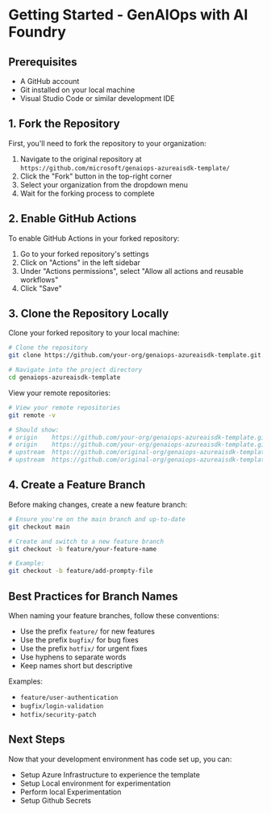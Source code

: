 # Getting Started - GenAIOps with AI Foundry

## Prerequisites

- A GitHub account
- Git installed on your local machine
- Visual Studio Code or similar development IDE

## 1. Fork the Repository

First, you'll need to fork the repository to your organization:

1. Navigate to the original repository at `https://github.com/microsoft/genaiops-azureaisdk-template/`
2. Click the "Fork" button in the top-right corner
3. Select your organization from the dropdown menu
4. Wait for the forking process to complete

## 2. Enable GitHub Actions

To enable GitHub Actions in your forked repository:

1. Go to your forked repository's settings
2. Click on "Actions" in the left sidebar
3. Under "Actions permissions", select "Allow all actions and reusable workflows"
4. Click "Save"

## 3. Clone the Repository Locally

Clone your forked repository to your local machine:

```bash
# Clone the repository
git clone https://github.com/your-org/genaiops-azureaisdk-template.git

# Navigate into the project directory
cd genaiops-azureaisdk-template
```

View your remote repositories:

```bash
# View your remote repositories
git remote -v

# Should show:
# origin    https://github.com/your-org/genaiops-azureaisdk-template.git (fetch)
# origin    https://github.com/your-org/genaiops-azureaisdk-template.git (push)
# upstream  https://github.com/original-org/genaiops-azureaisdk-template.git (fetch)
# upstream  https://github.com/original-org/genaiops-azureaisdk-template.git (push)
```

## 4. Create a Feature Branch

Before making changes, create a new feature branch:

```bash
# Ensure you're on the main branch and up-to-date
git checkout main

# Create and switch to a new feature branch
git checkout -b feature/your-feature-name

# Example:
git checkout -b feature/add-prompty-file
```

## Best Practices for Branch Names

When naming your feature branches, follow these conventions:

- Use the prefix `feature/` for new features
- Use the prefix `bugfix/` for bug fixes
- Use the prefix `hotfix/` for urgent fixes
- Use hyphens to separate words
- Keep names short but descriptive

Examples:
- `feature/user-authentication`
- `bugfix/login-validation`
- `hotfix/security-patch`

## Next Steps

Now that your development environment has code set up, you can:

- Setup Azure Infrastructure to experience the template
- Setup Local environment for experimentation
- Perform local Experimentation
- Setup Github Secrets